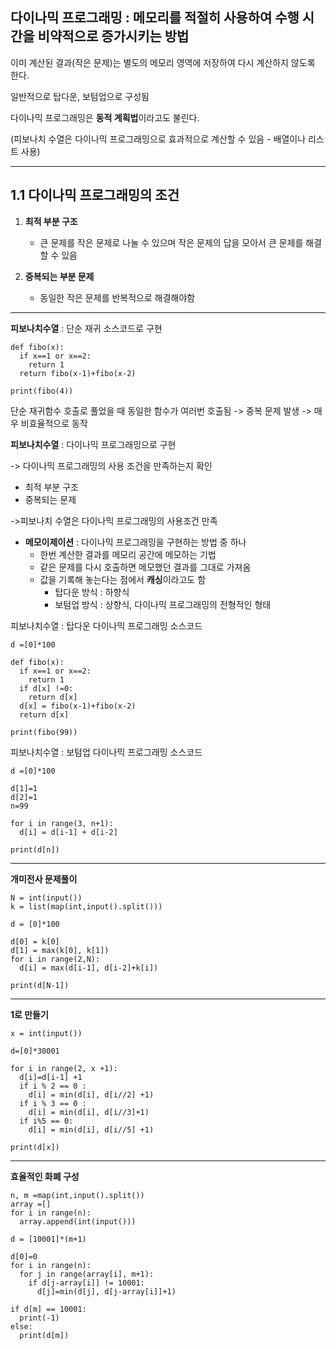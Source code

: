 다이나믹 프로그래밍 : 메모리를 적절히 사용하여 수행 시간을 비약적으로 증가시키는 방법
---
이미 계산된 결과(작은 문제)는 별도의 메모리 영역에 저장하여 다시 계산하지 않도록 한다.

일반적으로 탑다운, 보텀업으로 구성됨

다이나믹 프로그래밍은 **동적 계획법**이라고도 불린다.
  
(피보나치 수열은 다이나믹 프로그래밍으로 효과적으로 계산할 수 있음 - 배열이나 리스트 사용)

***


1.1 다이나믹 프로그래밍의 조건
---

1. **최적 부분 구조**
   *  큰 문제를 작은 문제로 나눌 수 있으며 작은 문제의 답을 모아서 큰 문제를 해결 할 수 있음

2. **중복되는 부분 문제**
   * 동일한 작은 문제를 반복적으로 해결해야함

***

**피보나치수열** : 단순 재귀 소스코드로 구현
```
def fibo(x):
  if x==1 or x==2:
    return 1
  return fibo(x-1)+fibo(x-2)

print(fibo(4))
```
단순 재귀함수 호출로 풀었을 때 동일한 함수가 여러번 호출됨 -> 중복 문제 발생 -> 매우 비효율적으로 동작

**피보나치수열** : 다이나믹 프로그래밍으로 구현

-> 다이나믹 프로그래밍의 사용 조건을 만족하는지 확인

  * 최적 부분 구조
  * 중복되는 문제
  
->피보나치 수열은 다이나믹 프로그래밍의 사용조건 만족

* **메모이제이션** : 다이나믹 프로그래밍을 구현하는 방법 중 하나
  * 한번 계산한 결과를 메모리 공간에 메모하는 기법
  * 같은 문제를 다시 호출하면 메모했던 결과를 그대로 가져옴
  * 값을 기록해 놓는다는 점에서 **캐싱**이라고도 함
    * 탑다운 방식 : 하향식
    * 보텀업 방식 : 상향식, 다이나믹 프로그래밍의 전형적인 형태

피보나치수열 : 탑다운 다이나믹 프로그래밍 소스코드
```
d =[0]*100

def fibo(x):
  if x==1 or x==2:
    return 1
  if d[x] !=0:
    return d[x]
  d[x] = fibo(x-1)+fibo(x-2)
  return d[x]

print(fibo(99))
```

피보나치수열 : 보텀업 다이나믹 프로그래밍 소스코드
```
d =[0]*100

d[1]=1
d[2]=1
n=99

for i in range(3, n+1):
  d[i] = d[i-1] + d[i-2]

print(d[n])
```

* * *

**개미전사 문제풀이**
```
N = int(input())
k = list(map(int,input().split()))

d = [0]*100

d[0] = k[0]
d[1] = max(k[0], k[1])
for i in range(2,N):
  d[i] = max(d[i-1], d[i-2]+k[i])

print(d[N-1])
```

* * *

**1로 만들기**
```
x = int(input())

d=[0]*30001

for i in range(2, x +1):
  d[i]=d[i-1] +1
  if i % 2 == 0 :
    d[i] = min(d[i], d[i//2] +1)
  if i % 3 == 0 :
    d[i] = min(d[i], d[i//3]+1)
  if i%5 == 0:
    d[i] = min(d[i], d[i//5] +1)

print(d[x])
```

* * *

**효율적인 화폐 구성**
```
n, m =map(int,input().split())
array =[]
for i in range(n):
  array.append(int(input()))

d = [10001]*(m+1)

d[0]=0
for i in range(n):
  for j in range(array[i], m+1):
    if d[j-array[i]] != 10001:
      d[j]=min(d[j], d[j-array[i]]+1)

if d[m] == 10001:
  print(-1)
else:
  print(d[m])
  ```
